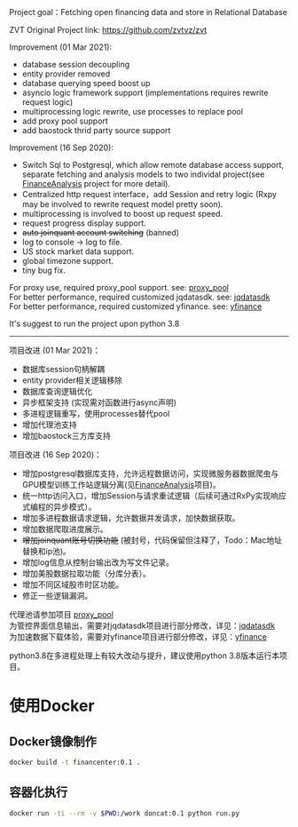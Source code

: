 Project goal：Fetching open financing data and store in Relational Database

ZVT Original Project link: https://github.com/zvtvz/zvt


Improvement (01 Mar 2021):
* database session decoupling
* entity provider removed
* database querying speed boost up
* asyncio logic framework support (implementations requires rewrite request logic)
* multiprocessing logic rewrite, use processes to replace pool
* add proxy pool support
* add baostock thrid party source support


Improvement (16 Sep 2020):
* Switch Sql to Postgresql, which allow remote database access support, separate fetching and analysis models to two individal project(see [FinanceAnalysis](https://github.com/doncat99/FinanceAnalysis) project for more detail).
* Centralized http request interface，add Session and retry logic (Rxpy may be involved to rewrite request model pretty soon).
* multiprocessing is involved to boost up request speed.
* request progress display support.
* ~~auto joinquant account switching~~ (banned)
* log to console -> log to file.
* US stock market data support.
* global timezone support.
* tiny bug fix.


For proxy use, required proxy_pool support. see: [proxy_pool](https://github.com/doncat99/proxy_pool)  
For better performance, required customized jqdatasdk. see: [jqdatasdk](https://github.com/doncat99/jqdatasdk)  
For better performance, required customized yfinance. see: [yfinance](https://github.com/doncat99/yfinance)

It's suggest to run the project upon python 3.8

------------------------------------------------------------------------

项目改进 (01 Mar 2021)：
* 数据库session句柄解耦
* entity provider相关逻辑移除
* 数据库查询逻辑优化
* 异步框架支持 (实现需对函数进行async声明)
* 多进程逻辑重写，使用processes替代pool
* 增加代理池支持
* 增加baostock三方库支持


项目改进 (16 Sep 2020)：
* 增加postgresql数据库支持，允许远程数据访问，实现微服务器数据爬虫与GPU模型训练工作站逻辑分离(见[FinanceAnalysis](https://github.com/doncat99/FinanceAnalysis)项目)。
* 统一http访问入口，增加Session与请求重试逻辑（后续可通过RxPy实现响应式编程的异步模式）。
* 增加多进程数据请求逻辑，允许数据并发请求，加快数据获取。
* 增加数据爬取进度展示。
* ~~增加joinquant账号切换功能~~ (被封号，代码保留但注释了，Todo：Mac地址替换和ip池)。
* 增加log信息从控制台输出改为写文件记录。
* 增加美股数据拉取功能（分库分表）。
* 增加不同区域股市时区功能。
* 修正一些逻辑漏洞。  


代理池请参加项目 [proxy_pool](https://github.com/doncat99/proxy_pool)  
为管控界面信息输出，需要对jqdatasdk项目进行部分修改，详见：[jqdatasdk](https://github.com/doncat99/jqdatasdk)  
为加速数据下载体验，需要对yfinance项目进行部分修改，详见：[yfinance](https://github.com/doncat99/yfinance)

python3.8在多进程处理上有较大改动与提升，建议使用python 3.8版本运行本项目。


# 使用Docker
## Docker镜像制作

```bash
docker build -t financenter:0.1 . 
```

## 容器化执行
```bash
docker run -ti --rm -v $PWD:/work doncat:0.1 python run.py
```